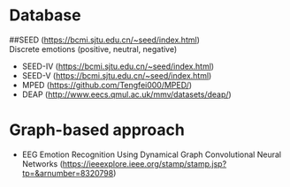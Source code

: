 # Database
##SEED (https://bcmi.sjtu.edu.cn/~seed/index.html)
<br>Discrete emotions (positive, neutral, negative)
* SEED-IV (https://bcmi.sjtu.edu.cn/~seed/index.html)
* SEED-V (https://bcmi.sjtu.edu.cn/~seed/index.html)
* MPED (https://github.com/Tengfei000/MPED/)
* DEAP (http://www.eecs.qmul.ac.uk/mmv/datasets/deap/)
# Graph-based approach
* EEG Emotion Recognition Using Dynamical Graph Convolutional Neural Networks (https://ieeexplore.ieee.org/stamp/stamp.jsp?tp=&arnumber=8320798)

